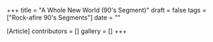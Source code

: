 +++
title = "A Whole New World (90's Segment)"
draft = false
tags = ["Rock-afire 90's Segments"]
date = ""

[Article]
contributors = []
gallery = []
+++